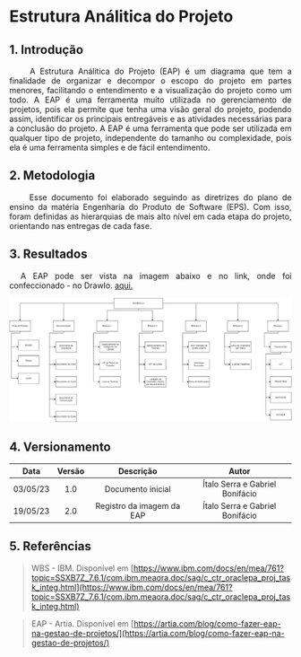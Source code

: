 # Estrutura Análitica do Projeto

## 1. Introdução
<p align="justify">&emsp;&emsp;
  A Estrutura Análitica do Projeto (EAP) é um diagrama que tem a finalidade de organizar e decompor o escopo do projeto em partes menores, facilitando o entendimento e a visualização do projeto como um todo. A EAP é uma ferramenta muito utilizada no gerenciamento de projetos, pois ela permite que tenha uma visão geral do projeto, podendo assim, identificar os principais entregáveis e as atividades necessárias para a conclusão do projeto. A EAP é uma ferramenta que pode ser utilizada em qualquer tipo de projeto, independente do tamanho ou complexidade, pois ela é uma ferramenta simples e de fácil entendimento.
</p>


## 2. Metodologia
<p align="justify">&emsp;&emsp;
  Esse documento foi elaborado seguindo as diretrizes do plano de ensino da matéria Engenharia do Produto de Software (EPS). Com isso, foram definidas as hierarquias de mais alto nível em cada etapa do projeto, orientando nas entregas de cada fase.
</p>

## 3. Resultados

<p align="justify" style="text-indent: 20px">A EAP pode ser vista na imagem abaixo e no link, onde foi confeccionado - no DrawIo. <a href=https://drive.google.com/file/d/1WwrnSu4HhioKrlbuS4KNJfxsjcx7trze/view?usp=sharing>aqui.</a></p>

![](images/EAP.png)

## 4. Versionamento

<center>

|    Data    | Versão |            Descrição             |      Autor      |
| :--------: | :----: | :------------------------------: | :-------------: |
|  03/05/23  |  1.0   |   Documento inicial              |   Ítalo Serra e Gabriel Bonifácio  |
|  19/05/23  |  2.0   |   Registro da imagem da EAP      |   Ítalo Serra e Gabriel Bonifácio  |

</center>

## 5. Referências


> WBS - IBM. Disponível em [https://www.ibm.com/docs/en/mea/761?topic=SSXB7Z_7.6.1/com.ibm.meaora.doc/sag/c_ctr_oraclepa_proj_task_integ.html](https://www.ibm.com/docs/en/mea/761?topic=SSXB7Z_7.6.1/com.ibm.meaora.doc/sag/c_ctr_oraclepa_proj_task_integ.html)

> EAP - Artia. Disponível em [https://artia.com/blog/como-fazer-eap-na-gestao-de-projetos/](https://artia.com/blog/como-fazer-eap-na-gestao-de-projetos/)